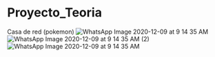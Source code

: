 # Proyecto_Teoria
Casa de red (pokemon)
![WhatsApp Image 2020-12-09 at 9 14 35 AM](https://user-images.githubusercontent.com/21083744/104768369-2293eb00-5733-11eb-917d-c3ced7957c3e.jpeg)
![WhatsApp Image 2020-12-09 at 9 14 35 AM (2)](https://user-images.githubusercontent.com/21083744/104768701-b2d23000-5733-11eb-8e46-f5d6f1f57d47.jpeg)
![WhatsApp Image 2020-12-09 at 9 14 35 AM](https://user-images.githubusercontent.com/21083744/105075031-d3a9c680-5a4e-11eb-8ed6-a52b9ebd9b43.jpeg)


